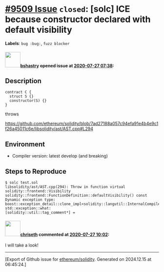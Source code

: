 # [\#9509 Issue](https://github.com/ethereum/solidity/issues/9509) `closed`: [solc] ICE because constructor declared with default visibility
**Labels**: `bug :bug:`, `fuzz blocker`


#### <img src="https://avatars.githubusercontent.com/u/2388185?v=4" width="50">[bshastry](https://github.com/bshastry) opened issue at [2020-07-27 07:38](https://github.com/ethereum/solidity/issues/9509):

## Description

```
contract C {
  struct S {}
  constructor(S) {}
}
```

throws

https://github.com/ethereum/solidity/blob/7ad27188a057c94efa91e4b4e9c1f26a45011c6e/libsolidity/ast/AST.cpp#L294

## Environment

- Compiler version: latest develop (and breaking)

## Steps to Reproduce

```
$ solc test.sol
libsolidity/ast/AST.cpp(294): Throw in function virtual solidity::frontend::Visibility solidity::frontend::FunctionDefinition::defaultVisibility() const
Dynamic exception type: boost::exception_detail::clone_impl<solidity::langutil::InternalCompilerError>
std::exception::what:
[solidity::util::tag_comment*] =
```

#### <img src="https://avatars.githubusercontent.com/u/9073706?v=4" width="50">[chriseth](https://github.com/chriseth) commented at [2020-07-27 10:02](https://github.com/ethereum/solidity/issues/9509#issuecomment-664254139):

I will take a look!


-------------------------------------------------------------------------------



[Export of Github issue for [ethereum/solidity](https://github.com/ethereum/solidity). Generated on 2024.12.15 at 06:45:24.]
